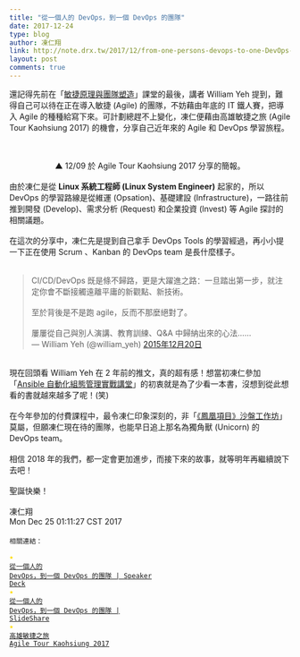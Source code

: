 ```yaml
---
title: "從一個人的 DevOps，到一個 DevOps 的團隊"
date: 2017-12-24
type: blog
author: 凍仁翔
link: http://note.drx.tw/2017/12/from-one-persons-devops-to-one-DevOps-team.html
layout: post
comments: true
---
```


還記得先前在「<a href="http://note.drx.tw/2017/06/the-agile-workshop-and-the-unicorn-project.html" target="_blank">敏捷原理與團隊塑造</a>」課堂的最後，講者 William Yeh 提到，難得自己可以待在正在導入敏捷 (Agile) 的團隊，不妨藉由年底的 IT 鐵人賽，把導入 Agile 的種種給寫下來。可計劃總趕不上變化，凍仁便藉由高雄敏捷之旅 (Agile Tour Kaohsiung 2017) 的機會，分享自己近年來的 Agile 和 DevOps 學習旅程。<br /><br /><div style="text-align: center;"><script async="" class="speakerdeck-embed" data-id="c76e74988492458aa8b353a752ec59df" data-ratio="1.33333333333333" src="//speakerdeck.com/assets/embed.js"></script><br />▲ 12/09 於 Agile Tour Kaohsiung 2017 分享的簡報。</div><a name='more'></a><br />由於凍仁是從 <b>Linux 系統工程師 (Linux System Engineer)</b> 起家的，所以 DevOps 的學習路線是從維運 (Opsation)、基礎建設 (Infrastructure)，一路往前推到開發 (Develop)、需求分析 (Request) 和企業投資 (Invest) 等 Agile 探討的相關議題。<br /><br />在這次的分享中，凍仁先是提到自己拿手 DevOps Tools 的學習經過，再小小提一下正在使用 Scrum 、Kanban 的 DevOps team 是長什麼樣子。<br /><br /><blockquote class="twitter-tweet" data-lang="zh-tw"><div dir="ltr" lang="zh">CI/CD/DevOps 既是條不歸路，更是大躍進之路：一旦踏出第一步，就注定你會不斷接觸遠離平庸的新觀點、新技術。<br /><br />至於背後是不是跑 agile，反而不那麼絕對了。<br /><br />屢屢從自己與別人演講、教育訓練、Q&amp;A 中歸納出來的心法……</div>— William Yeh (@william_yeh) <a href="https://twitter.com/william_yeh/status/678524911351029760?ref_src=twsrc%5Etfw">2015年12月20日</a></blockquote><br />現在回頭看 William Yeh 在 2 年前的推文，真的超有感！想當初凍仁參加「<a href="http://note.drx.tw/2016/03/ansible-workshop-and-self-realization.html" target="_blank">Ansible 自動化組態管理實戰講堂</a>」的初衷就是為了少看一本書，沒想到從此想看的書就越來越多了呢！(笑)<br /><br />在今年參加的付費課程中，最令凍仁印象深刻的，非「<a href="http://note.drx.tw/2017/09/the-phoenix-poject-workshop.html" target="_blank">《鳳凰項目》沙盤工作坊</a>」莫屬，但願凍仁現在待的團隊，也能早日追上那名為獨角獸 (Unicorn) 的 DevOps team。<br /><br />相信 2018 年的我們，都一定會更加進步，而接下來的故事，就等明年再繼續說下去吧！<br /><br />聖誕快樂！<br /><br />凍仁翔<br />Mon Dec 25 01:11:27 CST 2017<br /><script async="" charset="utf-8" src="https://platform.twitter.com/widgets.js"></script><br /><code class="ref">相關連結： <br /><span style="color: #ffdb00;">★</span> <a href="https://speakerdeck.com/chusiang/my-devops-tour">從一個人的 DevOps，到一個 DevOps 的團隊 | Speaker Deck</a><br /><span style="color: #ffdb00;">★</span> <a href="https://www.slideshare.net/freezejonny/my-devops-tour-83671273/freezejonny/my-devops-tour-83671273">從一個人的 DevOps，到一個 DevOps 的團隊 | SlideShare</a><br /><span style="color: #ffdb00;">★</span> <a href="https://www.accupass.com/event/1709111042501613360068" target="_blank">高雄敏捷之旅 Agile Tour Kaohsiung 2017</a><br /></code>